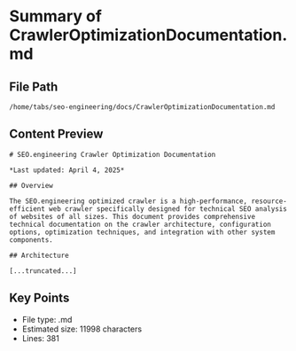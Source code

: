 # Summary of CrawlerOptimizationDocumentation.md
  
## File Path
`/home/tabs/seo-engineering/docs/CrawlerOptimizationDocumentation.md`

## Content Preview
```
# SEO.engineering Crawler Optimization Documentation

*Last updated: April 4, 2025*

## Overview

The SEO.engineering optimized crawler is a high-performance, resource-efficient web crawler specifically designed for technical SEO analysis of websites of all sizes. This document provides comprehensive technical documentation on the crawler architecture, configuration options, optimization techniques, and integration with other system components.

## Architecture

[...truncated...]
```

## Key Points
- File type: .md
- Estimated size: 11998 characters
- Lines: 381

